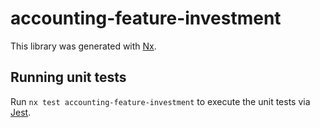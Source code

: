 # accounting-feature-investment

This library was generated with [Nx](https://nx.dev).

## Running unit tests

Run `nx test accounting-feature-investment` to execute the unit tests via [Jest](https://jestjs.io).
